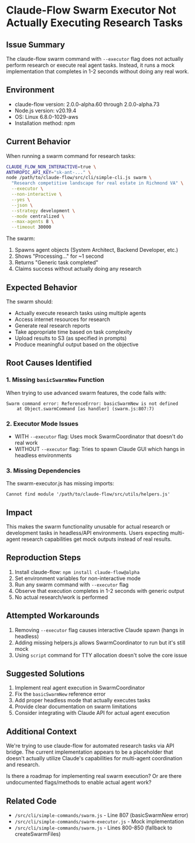 # Claude-Flow Swarm Executor Not Actually Executing Research Tasks

## Issue Summary
The claude-flow swarm command with `--executor` flag does not actually perform research or execute real agent tasks. Instead, it runs a mock implementation that completes in 1-2 seconds without doing any real work.

## Environment
- claude-flow version: 2.0.0-alpha.60 through 2.0.0-alpha.73
- Node.js version: v20.19.4
- OS: Linux 6.8.0-1029-aws
- Installation method: npm

## Current Behavior
When running a swarm command for research tasks:
```bash
CLAUDE_FLOW_NON_INTERACTIVE=true \
ANTHROPIC_API_KEY="sk-ant-..." \
node /path/to/claude-flow/src/cli/simple-cli.js swarm \
  "Research competitive landscape for real estate in Richmond VA" \
  --executor \
  --non-interactive \
  --yes \
  --json \
  --strategy development \
  --mode centralized \
  --max-agents 8 \
  --timeout 30000
```

The swarm:
1. Spawns agent objects (System Architect, Backend Developer, etc.)
2. Shows "Processing..." for ~1 second
3. Returns "Generic task completed"
4. Claims success without actually doing any research

## Expected Behavior
The swarm should:
- Actually execute research tasks using multiple agents
- Access internet resources for research
- Generate real research reports
- Take appropriate time based on task complexity
- Upload results to S3 (as specified in prompts)
- Produce meaningful output based on the objective

## Root Causes Identified

### 1. Missing `basicSwarmNew` Function
When trying to use advanced swarm features, the code fails with:
```
Swarm command error: ReferenceError: basicSwarmNew is not defined
    at Object.swarmCommand [as handler] (swarm.js:807:7)
```

### 2. Executor Mode Issues
- WITH `--executor` flag: Uses mock SwarmCoordinator that doesn't do real work
- WITHOUT `--executor` flag: Tries to spawn Claude GUI which hangs in headless environments

### 3. Missing Dependencies
The swarm-executor.js has missing imports:
```
Cannot find module '/path/to/claude-flow/src/utils/helpers.js'
```

## Impact
This makes the swarm functionality unusable for actual research or development tasks in headless/API environments. Users expecting multi-agent research capabilities get mock outputs instead of real results.

## Reproduction Steps
1. Install claude-flow: `npm install claude-flow@alpha`
2. Set environment variables for non-interactive mode
3. Run any swarm command with `--executor` flag
4. Observe that execution completes in 1-2 seconds with generic output
5. No actual research/work is performed

## Attempted Workarounds
1. Removing `--executor` flag causes interactive Claude spawn (hangs in headless)
2. Adding missing helpers.js allows SwarmCoordinator to run but it's still mock
3. Using `script` command for TTY allocation doesn't solve the core issue

## Suggested Solutions
1. Implement real agent execution in SwarmCoordinator
2. Fix the `basicSwarmNew` reference error
3. Add proper headless mode that actually executes tasks
4. Provide clear documentation on swarm limitations
5. Consider integrating with Claude API for actual agent execution

## Additional Context
We're trying to use claude-flow for automated research tasks via API bridge. The current implementation appears to be a placeholder that doesn't actually utilize Claude's capabilities for multi-agent coordination and research.

Is there a roadmap for implementing real swarm execution? Or are there undocumented flags/methods to enable actual agent work?

## Related Code
- `/src/cli/simple-commands/swarm.js` - Line 807 (basicSwarmNew error)
- `/src/cli/simple-commands/swarm-executor.js` - Mock implementation
- `/src/cli/simple-commands/swarm.js` - Lines 800-850 (fallback to createSwarmFiles)
